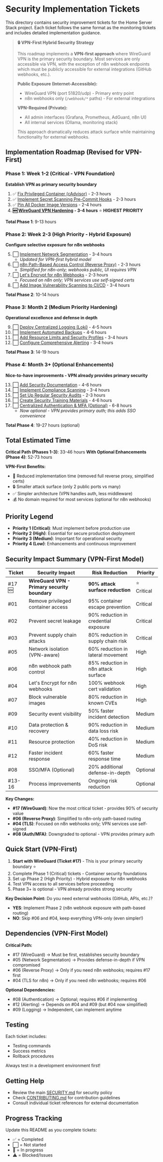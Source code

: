 # Security Implementation Tickets

This directory contains security improvement tickets for the Home Server Stack project. Each ticket follows the same format as the monitoring tickets and includes detailed implementation guidance.

> **🔒 VPN-First Hybrid Security Strategy**
>
> This roadmap implements a **VPN-first approach** where WireGuard VPN is the primary security boundary. Most services are only accessible via VPN, with the exception of n8n webhook endpoints which must be publicly accessible for external integrations (GitHub webhooks, etc.).
>
> **Public Exposure (Internet-Accessible):**
> - WireGuard VPN (port 51820/udp) - Primary entry point
> - n8n webhooks only (`/webhook/*` paths) - For external integrations
>
> **VPN-Required (Private):**
> - All admin interfaces (Grafana, Prometheus, AdGuard, n8n UI)
> - All internal services (Ollama, monitoring stack)
>
> This approach dramatically reduces attack surface while maintaining functionality for external webhooks.

## Implementation Roadmap (Revised for VPN-First)

### Phase 1: Week 1-2 (Critical - VPN Foundation)
**Establish VPN as primary security boundary**

1. ✅ [Fix Privileged Container (cAdvisor)](01-fix-privileged-cadvisor.md) - 2-3 hours
2. ✅ [Implement Secret Scanning Pre-Commit Hooks](02-secret-scanning-pre-commit-hooks.md) - 2-3 hours
3. ✅ [Pin All Docker Image Versions](03-pin-docker-image-versions.md) - 2-4 hours
4. **🆕 [WireGuard VPN Hardening](17-wireguard-hardening.md) - 3-4 hours** ⭐ **HIGHEST PRIORITY**

**Total Phase 1**: 9-13 hours

### Phase 2: Week 2-3 (High Priority - Hybrid Exposure)
**Configure selective exposure for n8n webhooks**

5. ⬜ [Implement Network Segmentation](05-network-segmentation.md) - 3-4 hours
   - *Updated for VPN-first hybrid model*
6. ⬜ [n8n Path-Based Access Control (Reverse Proxy)](06-reverse-proxy-rate-limiting.md) - 2-3 hours
   - *Simplified for n8n-only; webhooks public, UI requires VPN*
7. ⬜ [Let's Encrypt for n8n Webhooks](04-tls-certificate-monitoring.md) - 2-3 hours
   - *Focused on n8n only; VPN services use self-signed certs*
8. ⬜ [Add Image Vulnerability Scanning to CI/CD](07-image-vulnerability-scanning.md) - 3-4 hours

**Total Phase 2**: 10-14 hours

### Phase 3: Month 2 (Medium Priority Hardening)
**Operational excellence and defense in depth**

9. ⬜ [Deploy Centralized Logging (Loki)](09-centralized-logging-loki.md) - 4-5 hours
10. ⬜ [Implement Automated Backups](10-automated-backups.md) - 4-6 hours
11. ⬜ [Add Resource Limits and Security Profiles](11-resource-limits-security-profiles.md) - 3-4 hours
12. ⬜ [Configure Comprehensive Alerting](12-comprehensive-alerting.md) - 3-4 hours

**Total Phase 3**: 14-19 hours

### Phase 4: Month 3+ (Optional Enhancements)
**Nice-to-have improvements - VPN already provides primary security**

13. ⬜ [Add Security Documentation](13-security-documentation.md) - 4-6 hours
14. ⬜ [Implement Compliance Scanning](14-compliance-scanning.md) - 3-4 hours
15. ⬜ [Set Up Regular Security Audits](15-regular-security-audits.md) - 2-3 hours
16. ⬜ [Create Security Training Materials](16-security-training.md) - 4-6 hours
17. ⬜ [Centralized Authentication & MFA (Optional)](08-authentication-mfa.md) - 6-8 hours
    - *Now optional - VPN provides primary auth; this adds SSO convenience*

**Total Phase 4**: 19-27 hours (optional)

## Total Estimated Time

**Critical Path (Phases 1-3)**: 33-46 hours
**With Optional Enhancements (Phase 4)**: 52-73 hours

**VPN-First Benefits:**
- 🎯 Reduced implementation time (removed full reverse proxy, simplified certs)
- 🔒 Smaller attack surface (only 2 public ports vs many)
- ✅ Simpler architecture (VPN handles auth, less middleware)
- 💰 No domain required for most services (optional for n8n webhooks)

## Priority Legend
- **Priority 1 (Critical)**: Must implement before production use
- **Priority 2 (High)**: Essential for secure production deployment
- **Priority 3 (Medium)**: Important for operational security
- **Priority 4 (Low)**: Enhancements and continuous improvement

## Security Impact Summary (VPN-First Model)

| Ticket | Security Impact | Risk Reduction | Priority |
|--------|----------------|----------------|----------|
| #17 🆕 | **WireGuard VPN - Primary security boundary** | **90% attack surface reduction** | ⭐ Critical |
| #01 | Remove privileged container access | 95% container escape prevention | Critical |
| #02 | Prevent secret leakage | 90% reduction in credential exposure | Critical |
| #03 | Prevent supply chain attacks | 80% reduction in supply chain risk | Critical |
| #05 | Network isolation (VPN-aware) | 60% reduction in lateral movement | High |
| #06 | n8n webhook path control | 85% reduction in n8n attack surface | High |
| #04 | Let's Encrypt for n8n webhooks | 100% webhook cert validation | High |
| #07 | Block vulnerable images | 80% reduction in known CVEs | High |
| #09 | Security event visibility | 50% faster incident detection | Medium |
| #10 | Data protection & recovery | 90% reduction in data loss risk | Medium |
| #11 | Resource protection | 40% reduction in DoS risk | Medium |
| #12 | Faster incident response | 60% faster response time | Medium |
| #08 | SSO/MFA (Optional) | 20% additional defense-in-depth | Optional |
| #13-16 | Process improvements | Ongoing risk reduction | Optional |

**Key Changes:**
- **#17 (WireGuard)**: Now the most critical ticket - provides 90% of security value
- **#06 (Reverse Proxy)**: Simplified to n8n-only path-based routing
- **#04 (TLS)**: Focused on n8n webhooks only; VPN services use self-signed
- **#08 (Auth/MFA)**: Downgraded to optional - VPN provides primary auth

## Quick Start (VPN-First)

1. **Start with WireGuard (Ticket #17)** - This is your primary security boundary ⭐
2. Complete Phase 1 (Critical) tickets - Container security foundations
3. Set up Phase 2 (High Priority) - Hybrid exposure for n8n webhooks
4. Test VPN access to all services before proceeding
5. Phase 3+ is optional - VPN already provides strong security

**Key Decision Point:** Do you need external webhooks (GitHub, APIs, etc.)?
- **YES**: Implement Phase 2 (n8n webhook exposure with path-based routing)
- **NO**: Skip #06 and #04, keep everything VPN-only (even simpler!)

## Dependencies (VPN-First Model)

**Critical Path:**
- #17 (WireGuard) → Must be first, establishes security boundary
- #05 (Network Segmentation) → Provides defense-in-depth if VPN compromised
- #06 (Reverse Proxy) → Only if you need n8n webhooks; requires #17 first
- #04 (TLS for n8n) → Only if you need n8n webhooks; requires #06

**Optional Dependencies:**
- #08 (Authentication) → Optional; requires #06 if implementing
- #12 (Alerting) → Depends on #04 and #09 (but #04 now simplified)
- #09 (Logging) → Independent, can implement anytime

## Testing

Each ticket includes:
- Testing commands
- Success metrics
- Rollback procedures

Always test in a development environment first!

## Getting Help

- Review the main [SECURITY.md](../SECURITY.md) for security policy
- Check [CONTRIBUTING.md](../CONTRIBUTING.md) for contribution guidelines
- Consult individual ticket references for external documentation

## Progress Tracking

Update this README as you complete tickets:
- ✅ = Completed
- ⬜ = Not started
- 🔄 = In progress
- ⚠️ = Blocked/Issues
